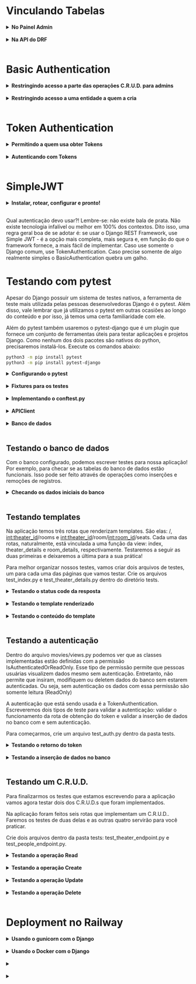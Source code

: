 # Vinculando Tabelas

<details>
<summary><strong> No Painel Admin </strong></summary>

 Não dá pra criar Marriage sem ter um Budget. No entanto, não podemos criar um Budget com antecedência e vinculá-lo ao Marriage ao criá-lo, porque o Budget também precisa obrigatoriamente de um Marriage! O painel de admin não sabe lidar com isso - e nossas requisições de API também não saberão. Vamos corrigir o problema? Altere o arquivo budget/admin.py:

```bash
# budget/admin.py

from django.contrib import admin
from .models import Vendor, Budget, Marriage


class BudgetInline(admin.StackedInline):
    model = Budget


class MarriageAdmin(admin.ModelAdmin):
    inlines = [BudgetInline]


admin.site.register(Vendor)
admin.site.register(Marriage, MarriageAdmin)
```

Colocar um modelo inline com o outro significa ser capaz de criar as duas entidades na mesma tela! Nesse caso, estamos configurando o painel de admin para que permita a criação de um Budget dentro da tela de criação de Marriage. Note que, para isso, definimos duas classes: uma herdou de admin.StackedInline e definiu um atributo model com o model a ficar inline e a outra definiu um atributo inlines, recebendo numa lista a classe anterior. Efetue as alterações e veja como tudo já funciona.

</details>
</br>

<details>
<summary><strong> Na API do DRF </strong></summary>

Você verá que estamos com o mesmo problema que vimos antes no painel de admin: até conseguimos, no corpo de uma mesma requisição, inserir dados de Marriage e Budget para criar ambos ao mesmo tempo, mas Budget insiste em dar erro se não receber o id de uma entidade de Marriage. O problema é que esse id, no momento em que fazemos a requisição, não existe, pois estamos criando as duas entidades ao mesmo tempo. Mas o serializer de Budget é categórico: sem id o modelo disparará um erro.

O que fazer?

## Configurando serializers para criar entidades com relação 1:1

Lembre-se de como o Django REST Framework funciona. O model é a nossa interface com o banco de dados, respeitando todas as suas restrições de integridade. Os viewsets, que faremos adiante, são os locais por onde as requisições vem para nossa API. Os serializers são os locais que recebem os dados, os entregam corretamente para os models e, em caso de problema, retornam erros bem formatados, tudo feito pra gente por traz dos panos.

Vendor e Budget tem os serializers que esperamos - uma contato simples e direto com o nosso modelo, sem maiores alterações, para criarmos entidades corretamente. Marriage, por outro lado, precisa ser capaz de receber uma requisição que cria duas entidades ao mesmo tempo. O problema de simplesmente fazer um serializer simples para Marriage - unindo-o com o serializer que já temos para Budget, é que os dois não conseguem funcionar ao mesmo tempo. O serializer de Budget vai disparar um erro sem um Marriage já criado para vincular à sua entidade - e sem um Budget criado, o serializer de Marriage também dispara um erro.

Não podemos simplesmente remover de BudgetSerializer a obrigação pela presença do campo marriage - caso contrário requisições de API diretamente aos endpoints de Budget dispararão erros de integridade do banco, pois precisam do id para serem criadas. A solução é criar um segundo serializer para vincular a Marriage - um sem essa restrição. Nós não iremos conectar esse serializer a nenhum Viewset, então o mundo exterior não conseguirá criar entidades inadequadas. Esse serializer será exclusivo para o vínculo com Marriage. Daí, dentro de Marriage, iremos garantir que o Budget criado junto com ele é criado corretamente. Veja como abaixo:

```bash
# budget/serializers.py


from rest_framework import serializers
from .models import Vendor, Marriage, Budget


class VendorSerializer(serializers.HyperlinkedModelSerializer):
    class Meta:
        model = Vendor
        fields = ["id", "name", "price"]


class BudgetSerializer(serializers.ModelSerializer):
    class Meta:
        model = Budget
        fields = ["id", "vendors", "marriage"]


class NestedBudgetSerializer(serializers.ModelSerializer):
    class Meta:
        model = Budget
        fields = ["id", "vendors"]


class MarriageSerializer(serializers.ModelSerializer):
    budget = NestedBudgetSerializer()

    class Meta:
        model = Marriage
        fields = ["id", "codename", "date", "budget"]

    def create(self, validated_data):
        budget_data = validated_data.pop('budget')
        budget_data['marriage'] = Marriage.objects.create(**validated_data)
        BudgetSerializer().create(validated_data=budget_data)
        return budget_data['marriage']
```

Nós sobrescrevemos a função de create do serializer por uma lógica nossa - nós removemos dos dados validados os dados relacionados a Budget, e usamos os dados restantes para criar uma entidade Marriage no banco e atribuir a instância que tal criação retorna ao atributo marriage de budget_data. Em seguida, chamamos diretamente o serializer original de Budget para que crie nossa entidade já vinculada com o Marriage que criamos na linha acima. Por fim, retornamos o Marriage criado, fechando o comportamento esperado pela função create do serializer.

Ter o NestedBudgetSerializer vinculado ao MarriageSerializer lá em cima é importante - caso contrário o MarriageSerializer dispara o erro pela falta do id em Budget antes mesmo de chamar a função create que fizemos, que remedia o problema.

Rode esse código! Entenda como ele funciona, simule os erros. Se acessar as URLs pelo browser e/ou pelo Thunder Client agora poderá validar que já funcionam! Crie algumas entidades pelo painel de admin, pelas rotas, e veja tudo funcionando! Com o processo básico revisado e concluído pro nosso MVP, bora criar nossas autenticações?
</details>
</br>

# Basic Authentication

<details>
<summary><strong> Restringindo acesso a parte das operações C.R.U.D. para admins </strong></summary>

Com a nossa aplicação feita, vamos acrescentar nossa autenticação! Temos duas demandas aqui:

Permitir que só pessoas administradoras possam alterar os dados de fornecedores
Permitir que cada casamento esteja vinculado a uma pessoa usuária - e que cada uma só veja o próprio casamento
Vamos estudar os prós e contras de fazer a autenticação de várias formas ao longo do dia de hoje, mas vamos começar com a mais simples: a BasicAuthentication. Antes de mais nada, garanta que a sua dependência do Django REST Framework esteja na versão 3.12 ou superior. Para checar a versão da sua dependência, execute no ambiente virtual o seguinte comando:

```bash
pip show djangorestframework
```

Se for preciso, atualize a dependência:

```bash
 pip install djangorestframework --upgrade
```

O próximo passo é ir no arquivo marryme/settings.py e acrescentar a seguinte configuração:

```bash
# marryme/settings.py

# ...

REST_FRAMEWORK = {
    'DEFAULT_AUTHENTICATION_CLASSES': [
        'rest_framework.authentication.BasicAuthentication',
    ],
    'DEFAULT_PERMISSION_CLASSES': [
        'rest_framework.permissions.IsAuthenticated',
    ],
}

# ...
```

Essa configuração define quais serão, respectivamente, a autenticação e permissão padrão usada pela aplicação. Feito isso, nossa API está fechada e todas as rotas exigem autenticação básica! Vamos testar?

Com o servidor funcionando, faça uma requisição GET para 127.0.0.1:8000/vendors, observe o resultado. Tente também acessar 127.0.0.1:8000/vendors pelo navegador e veja o que aparece.

 janela que surge para se autenticar pelo navegador aparece devido à configuração de autenticação básica que fizemos no settings.py. Caso queira usar um template do DRF para fazer a autenticação, ou até mesmo deixar fazer com que o botão de login apareça na API navegável, você pode fazer essa configuração sugerida na documentação oficial.

Ao passar as credenciais corretas de qualquer pessoa usuária do Django, você conseguirá ter acesso aos dados, seja pelo navegador ou pelo Thunder Client.

Para acrescentar a lógica para somente uma parte administradora lidar com os dados de Fornecedores, primeiro, vamos aos serializers. Não remova os serializers que já existem, só acrescente esse:

```bash
# budget/serializers.py

# ...

class AdminVendorSerializer(serializers.ModelSerializer):
    class Meta:
        model = Vendor
        fields = '__all__'

    def create(self, validated_data):
        request = self.context.get('request')
        if request and request.user.is_superuser:
            return super().create(validated_data)
        raise serializers.ValidationError("Você não tem permissão para criar fornecedores.")

# ...
```

Neste novo Serializer, estamos substituindo o método create padrão que o Django REST Framework nos fornece para verificar se a parte usuária que está fazendo a requisição é administradora (is_superuser). Se sim, o fornecedor será criado normalmente; caso contrário, uma exceção ValidationError será lançada. Note que a lógica de ter um user vinculado a uma requisição, e um que possui esse atributo is_superuser, é uma lógica que nos é fornecida pelo framework. Por hora, ela basta.

A seguir, vamos alterar o Viewset de fornecedores:

```bash
# budget/views.py


from rest_framework import viewsets
from .models import Vendor, Marriage, Budget
from .serializers import (VendorSerializer,
                          MarriageSerializer,
                          BudgetSerializer,
                          AdminVendorSerializer)


class VendorViewSet(viewsets.ModelViewSet):
    queryset = Vendor.objects.all()
    serializer_class = AdminVendorSerializer

    def get_serializer_class(self):
        if self.action in ("create", "destroy", "update"):
            return AdminVendorSerializer
        return VendorSerializer

# ...
```

qui estamos usando o novo Serializer AdminVendorSerializer apenas para as ações de criação, atualização e remoção de Vendors. Para a ação de leitura, continuamos usando o Serializer padrão VendorSerializer. Note que aqui, também, substituímos a implementação de um método padrão por uma nossa - é o polimorfismo em ação!

Seu servidor já deve estar funcionando com autenticação. Vamos testar? Vá ao Thunder Client testar uma das requisições restritas.

Veja como, por padrão, as requisições já não são acessíveis por qualquer pessoa. Agora acrescente as credenciais do superuser que você criou na aba Auth, opção Basic e veja a diferença!

A maior parte dessa lógica de permissões é a mesma independente ao tipo de autenticação que usamos - mas a inserção das credenciais direto na requisição é uma característica da BasicAuthentication! Você entenderá melhor o que é o que quando implementarmos as outras modalidades de autenticação!
</details>
</br>

<details>
<summary><strong> Restringindo acesso a uma entidade a quem a cria </strong></summary>


Agora, o próximo passo: somente a pessoa que cria um casamento e orçamento poder acessá-lo! Fora, naturalmente admins terem acesso a tudo.

Para implementar a lógica onde um pessoa cadastrada só pode acessar os Casamentos e Orçamentos que ela criou, você pode utilizar um mecanismo de autorização personalizado no Django REST Framework. Vamos criar uma novo permission class que verificará as permissões para acessar esses objetos. Além disso, configuraremos o Viewset de Marriage para que apenas quem for admin tenha acesso a todos os registros. Vamos fazer isso passo a passo.

Primeiro, a tal permission class. Crie um novo arquivo chamado permissions.py dentro do diretório budget e adicione o seguinte conteúdo:

```bash
# budget/permissions.py

from rest_framework.permissions import BasePermission


class IsOwnerOrAdmin(BasePermission):
    def has_object_permission(self, request, view, obj):
        # Permite acesso a admin sempre
        if request.user.is_superuser:
            return True
        # Permite acesso se o objeto pertence a quem faz a requisição
        return obj.user == request.user
```

Neste IsOwnerOrAdmin, definimos uma classe de permissão personalizada. Se quem usa tiver permissões de administrador (is_superuser), sempre se terá acesso. Caso contrário, o acesso será apenas aos objetos que pertencem à própria pessoa, verificando se o objeto (Marriage ou Budget) tem um atributo user que corresponde ao usuário autenticado.

Precisamos, então, adicionar um campo de relação com o usuário nos modelos Marriage e Budget. Para isso, atualize o arquivo budget/models.py:

```bash
# budget/models.py


from django.db import models
+ from django.contrib.auth.models import User


class Vendor(models.Model):
    # ...

class Marriage(models.Model):
+   user = models.ForeignKey(User, on_delete=models.CASCADE)
    codename = models.CharField(max_length=50)
    date = models.DateField()

    # ...

class Budget(models.Model):
+   user = models.ForeignKey(User, on_delete=models.CASCADE)
    vendors = models.ManyToManyField(Vendor, related_name='budgets')
    marriage = models.OneToOneField(Marriage, on_delete=models.CASCADE, related_name='budget')

    # ...
```

Com isso, associamos os modelos Marriage e Budget a um usuário (User) através de um relacionamento 1:N. Se você for no painel de administração do Django irá perceber que, por padrão, ele já cria a entidade User para você - então usá-la aqui não dará problema, basta importarmos-na.

A seguir, vamos atualizar os Serializers para incluir o campo user e configurar os Viewsets para usar as permissões personalizadas.

```bash
# budget/serializers.py

# ...

class BudgetSerializer(serializers.ModelSerializer):
+    user = serializers.PrimaryKeyRelatedField(
+           read_only=True, default=serializers.CurrentUserDefault()
+           )

    class Meta:
        model = Budget
-       fields = ["id", "vendors", "marriage"]
+       fields = ["id", "vendors", "marriage", "user"]


class NestedBudgetSerializer(serializers.ModelSerializer):
+    user = serializers.PrimaryKeyRelatedField(
+           read_only=True, default=serializers.CurrentUserDefault()
+           )

    class Meta:
        model = Budget
-       fields = ["id", "vendors"]
+       fields = ["id", "vendors", "user"]


class MarriageSerializer(serializers.ModelSerializer):
    budget = NestedBudgetSerializer()
+   user = serializers.PrimaryKeyRelatedField(
+          read_only=True, default=serializers.CurrentUserDefault()
+          )

    class Meta:
        model = Marriage
-       fields = ["id", "codename", "date", "budget"]
+       fields = ["id", "codename", "date", "budget", "user"]

-   def create(self, validated_data):
-       budget_data = validated_data.pop('budget')
-       budget_data['marriage'] = Marriage.objects.create(**validated_data)
-       BudgetSerializer().create(validated_data=budget_data)
-       return budget_data['marriage']


+   # Sem a inteligência do serializer precisamos unir os dados todos 'na mão'
+   def create(self, validated_data):
+       # Recupera o user que fez a requisição
+       current_user = self.context['request'].user
+
+       '''
+       Recupera os dados de budget da requisição, acrescenta a eles
+       e aos dados de Marriage os dados do usuário
+       '''
+       budget_data = validated_data.pop('budget')
+       budget_data['user'] = current_user
+       validated_data['user'] = current_user
+
+       # Cria marriage, cria budget e retorna Marriage, como a função pede
+       budget_data['marriage'] = Marriage.objects.create(**validated_data)
+       BudgetSerializer().create(validated_data=budget_data)
+       return budget_data['marriage']
```

Tenha especial atenção com a função create que fizemos “na mão” para o MarriageSerializer. Os demais serializers conseguem, com os acréscimos que fizemos, capturar user da requisição e associá-lo à entidade sendo criada. Como em Marriage fizemos a criação na mão, precisamos também manualmente recuperar os dados de usuário e acrescentá-los aos dados usados para criar as entidades.

```bash
# budget/views.py



from rest_framework import viewsets
from .models import Vendor, Marriage, Budget
+ from rest_framework.authentication import BasicAuthentication
from .serializers import (AdminVendorSerializer,
                          VendorSerializer,
                          MarriageSerializer,
                          BudgetSerializer)
+ from .permissions import IsOwnerOrAdmin


class VendorViewSet(viewsets.ModelViewSet):
    queryset = Vendor.objects.all()
    serializer_class = AdminVendorSerializer
+   authentication_classes = [BasicAuthentication]

    def get_serializer_class(self):
        if self.action in ("create", "destroy", "update"):
            return AdminVendorSerializer
        return VendorSerializer



class MarriageViewSet(viewsets.ModelViewSet):
    queryset = Marriage.objects.all()
    serializer_class = MarriageSerializer
+   authentication_classes = [BasicAuthentication]
+   permission_classes = [IsOwnerOrAdmin]
+
+
+   def get_queryset(self):
+       """
+       Quem for admin vê todos os casamentos.
+       Caso contrário, a pessoa só vê os próprios casamentos.
+       """
+       if self.request.user.is_superuser:
+           return Marriage.objects.all()
+       else:
+           return Marriage.objects.filter(user=self.request.user)


class BudgetViewSet(viewsets.ModelViewSet):
    queryset = Budget.objects.all()
    serializer_class = BudgetSerializer
+   authentication_classes = [BasicAuthentication]
+   permission_classes = [IsOwnerOrAdmin]
+
+
+   def get_queryset(self):
+       if self.request.user.is_superuser:
+           return Budget.objects.all()
+       else:
+           return Budget.objects.filter(user=self.request.user)
```

Perceba que adicionamos as variáveis authentication_classes e permission_classes no código acima. Essas variáveis definem a autenticação e permissão necessárias para utilização das views em questão. Essa é uma alternativa da configuração padrão usando no settings.py para, por exemplo, definir diferentes tipos de permissão e autenticação em sua aplicação.

Agora, quando um usuário autenticado criar um Marriage ou Budget, a API definirá automaticamente o campo user como seus dados. Além disso, quando qualquer requisição tentar acessar um Marriage ou Budget, a API verificará se ela tem as credenciais da parte proprietária da entidade ou se é admin para permitir ou negar o acesso. Além disso, sobrescrevemos ali a função get_queryset do MarriageViewset. Essa função é responsável por buscar todas as entidades do modelo quando se recebe uma requisição GET /marriages. Aqui, falamos que quem for admin vê todos os eventos - quem não for só vê os dos quais é dono ou dona.

Para efetivar essas mudanças, nós acrescentamos user, um campo obrigatório, às tabelas Marriage e Budget. Normalmente, para fazer uma migração para aplicá-los ao banco, precisaríamos permitir que esse campo tenha valor nulo ou atribuir um user default a todas as entidades já existentes no banco. Para não ter esse trabalho, aproveitando que ainda estamos desenvolvendo, vamos aprender a resetar o banco de dados da aplicação. Rode os seguintes comandos, alterando-os para colocar os nomes das suas aplicações e o ID do seu container:

```bash
docker ps # Para descobrir o ID do seu container com o banco de dados
docker stop <ID do seu container do banco> # Parar o container
docker remove <ID do seu container do banco> # Deletar o container
docker build -t seu-projeto-db .
docker run -d -p 3306:3306 --name=seu-projeto-mysql-container -e MYSQL_ROOT_PASSWORD=password -e MYSQL_DATABASE=seu-projeto_database marryme-db # Recriar o container
python3 manage.py migrate seu-app zero # Desfazer todas as migrations do app budget
rm seu-app/migrations/000* # Deletar a migration
python3 manage.py makemigrations # Recriar as migrations - agora com o campo user
python3 manage.py migrate # Efetuar as migrações para criar o banco
python3 manage.py createsuperuser # Recrie seu superuser
```

De olho na dica 👀: tome nota dessa sequência de comandos. Resetar o banco pode te ajudar muito durante o desenvolvimento de uma aplicação num processo seletivo.

Agora abra o painel de admin e confira que tudo está no lugar.

Vamos testar? Primeiramente, vá até o dashboard de admin e crie alguns User. Agora crie alguns vendors. Em seguida, através do Thunder Client, faça um POST /marriages/ com os metadados do modelo - e criando, ao mesmo tempo, o respectivo orçamento:

```bash
{
    "codename": "Casamento do Século",
    "date": "2023-12-31",
    "budget": {
        "vendors": [3, 4]
    }
}
```

Na aba Auth, da requisição, coloque as credenciais de algum User. Sua resposta será:

```bash
{
  "id": 3,
  "codename": "Casamento do Século",
  "date": "2023-12-31",
  "budget": {
    "id": 1,
    "vendors": [
      3,
      4
    ],
    "user": 2
  },
  "user": 2
}
```

Agora, quando esse usuário tentar acessar o casamento criado o resultado será a informação do casamento:

```bash
{
    "id": 1,
    "user": 1,
    "codename": "Meu Casamento",
    "date": "2023-12-31"
}
```

Se o usuário tentar acessar o casamento de outro usuário o resultado será um erro de permissão:

```bash
{
    "detail": "You do not have permission to perform this action."
}
```

Por outro lado, o admin terá acesso a todos os casamentos e orçamentos. Com estes passos, você adicionou a lógica de autenticação onde um usuário só pode acessar os Marriages e Budgets que ele criou, e o admin tem acesso a tudo. Outros usuários não-autenticados ou sem permissões de administração receberão mensagens de erro.
</details>
</br>

# Token Authentication

<details>
<summary><strong> Permitindo a quem usa obter Tokens </strong></summary>

A autenticação básica é excelente por ser bem simples de implementar - você coloca as credenciais no cabeçalho da requisição e pronto! Além disso, ela carrega a vantagem de não exigir nenhum armazenamento ou gerenciamento de dados por parte do servidor - ele só precisa saber autenticar uma pessoa de acordo com suas credenciais. Mas há desvantagens também: as credenciais são enviadas no cabeçalho de toda requisição - uma interceptação de dados pode comprometê-las.

A autenticação por token requer um pouco mais de gerenciamento por parte do servidor - o gerenciamento das tokens - mas é mais segura - as credenciais só são enviadas para se obter uma token, e esta pode ser revogada com facilidade. 

### Segurança

#### Autenticação por Token
Oferece melhor segurança, pois os tokens podem ter prazos curtos e ser revogados facilmente. Os tokens também podem ser emitidos com permissões específicas.

#### Autenticação Básica
Menos seguro, pois as credenciais (nome de usuário/senha) são enviadas com cada requisição e podem ser interceptadas. As credenciais também são armazenadas no servidor, representando um risco potencial caso o servidor seja comprometido.

### Ausência de Estado

#### Autenticação por Token
Stateless, não requer armazenamento de sessão no servidor, o que reduz a carga no servidor.

#### Autenticação Básica
Stateless, não requer armazenamento de sessão no servidor, o que reduz a carga no servidor.

### Complexidade de Implementação

#### Autenticação por Token
Mais complexo de implementar em comparação com a Autenticação Básica, pois requer a geração e manipulação de tokens no lado do servidor, além de lidar com a expiração e revogação de tokens.

#### Autenticação Básica
Mais fácil de implementar, pois envolve apenas a verificação das credenciais em cada requisição. Nenhuma geração ou manipulação de token é necessária.

No Django REST Framework, fazer autenticação por Token é ainda melhor pois dá quase a mesma quantidade de trabalho que fazer autenticação básica. Vamos ver como isso funciona? Primeiro, você precisará acrescentar um app novo à suas configurações e alterar a configuração padrão de autenticação:

```bash
# marryme/settings.py

# ...

INSTALLED_APPS = [
    'django.contrib.admin',
    'django.contrib.auth',
    'django.contrib.contenttypes',
    'django.contrib.sessions',
    'django.contrib.messages',
    'django.contrib.staticfiles',
    'budget',
    'rest_framework',
+   'rest_framework.authtoken',
]

REST_FRAMEWORK = {
    'DEFAULT_AUTHENTICATION_CLASSES': [
-       'rest_framework.authentication.BasicAuthentication',
+       'rest_framework.authentication.TokenAuthentication',
    ],
    'DEFAULT_PERMISSION_CLASSES': [
        'rest_framework.permissions.IsAuthenticated',
    ],
}
# ...
```

Agora, vamos primeiro criar uma rota para que uma pessoa possa enviar, via requisição, suas credenciais para obter uma token:

```bash
# marryme/urls.py


from django.contrib import admin
from django.urls import path, include
+ from rest_framework.authtoken.views import obtain_auth_token

urlpatterns = [
    path('admin/', admin.site.urls),
+    path('login/', obtain_auth_token, name='login'),
    path('', include('budget.urls')),
]
```

E pronto! O Django REST Framework nos dá toda essa lógica já pronta. Para testar, rode as migrations para termos a lógica de tokens no banco e faça uma requisição à sua nova rota:

```bash
// POST /login/

{
  "username": "AlgumUser",
  "password":  "SenhaDesteUser"
}
```

Você obterá sua token.

</details>
</br>

<details>
<summary><strong> Autenticando com Tokens </strong></summary>

Para permitir que as Tokens sejam usadas como autenticação, vá em suas views e faça a alteração abaixo:

```bash
# budget/views.py


from rest_framework import viewsets
from .models import Vendor, Marriage, Budget
- from rest_framework.authentication import BasicAuthentication
+ from rest_framework.authentication import TokenAuthentication
from .serializers import (AdminVendorSerializer,
                          VendorSerializer,
                          MarriageSerializer,
                          BudgetSerializer)
from .permissions import IsOwnerOrAdmin


class VendorViewSet(viewsets.ModelViewSet):
    queryset = Vendor.objects.all()
    serializer_class = AdminVendorSerializer
-   authentication_classes = [BasicAuthentication]
+   authentication_classes = [TokenAuthentication]

    def get_serializer_class(self):
        if self.action in ("create", "destroy", "update"):
            return AdminVendorSerializer
        return VendorSerializer


class MarriageViewSet(viewsets.ModelViewSet):
    queryset = Marriage.objects.all()
    serializer_class = MarriageSerializer
-   authentication_classes = [BasicAuthentication]
+   authentication_classes = [TokenAuthentication]
    permission_classes = [IsOwnerOrAdmin]

def get_queryset(self):
    if self.request.user.is_superuser:
        return Marriage.objects.all()
    else:
        return Marriage.objects.filter(user=self.request.user)


class BudgetViewSet(viewsets.ModelViewSet):
    queryset = Budget.objects.all()
    serializer_class = BudgetSerializer
-   authentication_classes = [BasicAuthentication]
+   authentication_classes = [TokenAuthentication]
    permission_classes = [IsOwnerOrAdmin]

def get_queryset(self):
    if self.request.user.is_superuser:
        return Budget.objects.all()
    else:
        return Budget.objects.filter(user=self.request.user)
```

E é isso, sim, só isso, que muda! Substituímos a classe de autenticação de BasicAuthentication para TokenAuthentication.

Agora faça uma requisição para obter o casamento de uma pessoa usuária sem autenticar e veja que você não tem acesso aos dados. Agora acrescente ao cabeçalho da requisição a chave Authorization com o valor Token SuaTokenAqui, e veja como funciona! Experimente alterar entre tokens de diferentes users e veja como cada pessoa só acessa o próprio dado!
</details>
</br>

# SimpleJWT

<details>
<summary><strong> Instalar, rotear, configurar e pronto! </strong></summary>

Todas as técnicas que foram ensinadas até agora podem ser usadas no Django, contudo, você precisará implementar toda a lógica dessas autenticações por sua conta. As autenticações BasicAuthentication e TokenAuthentication que usamos são implementadas no Django REST Framework. A Simple JWT não: ela vem de um plugin do Django REST Framework. Entretanto, ela é poderosa e implementável em pouquíssimos passos.

### Segurança

#### Autenticação por Token
Oferece melhor segurança, pois os tokens podem ter prazos curtos e ser revogados facilmente. Os tokens também podem ser emitidos com permissões específicas.

#### Autenticação Básica
Menos seguro, pois as credenciais (nome de usuário/senha) são enviadas com cada requisição e podem ser interceptadas. As credenciais também são armazenadas no servidor, representando um risco potencial caso o servidor seja comprometido.

#### Simple JWT
Oferece segurança avançada, geração automática de tokens JWT e suporte a tokens de atualização. Os tokens podem ter tempo de vida configurável e podem ser revogados. Possui integração simples com o Django REST Framework.

### Ausência de Estado

#### Autenticação por Token
Stateless, não requer armazenamento de sessão no servidor, o que reduz a carga no servidor.

#### Autenticação Básica
Stateless, não requer armazenamento de sessão no servidor, o que reduz a carga no servidor.

#### Simple JWT
Stateless, não requer armazenamento de sessão no servidor, o que reduz a carga no servidor.

### Complexidade de Implementação

#### Autenticação por Token
Mais complexo de implementar em comparação com a Autenticação Básica, pois requer a geração e manipulação de tokens no lado do servidor, além de lidar com a expiração e revogação de tokens.

#### Autenticação Básica
Mais fácil de implementar, pois envolve apenas a verificação das credenciais em cada requisição. Nenhuma geração ou manipulação de token é necessária.

#### Simple JWT
Mais complexo que a Autenticação Básica, mas oferece biblioteca completa para lidar com a geração, manipulação e renovação de tokens JWT. Requer configurações adicionais, mas proporciona mais recursos e flexibilidade.

Para trocar nossa TokenAuthentication por SimpleJWT, siga os passos adiante. Primeiro, instale o módulo abaixo:

```bash
pip install djangorestframework-simplejwt
```
A seguir, ajuste as configurações, substituindo a autenticação padrão de TokenAuthentication por JWTAuthentication

```bash
# marryme/settings.py

INSTALLED_APPS = [
    # ...
    'rest_framework',
-   'rest_framework.authtoken',
+   'rest_framework_simplejwt',
    # ...
]

REST_FRAMEWORK = {
    'DEFAULT_AUTHENTICATION_CLASSES': [
-       'rest_framework.authentication.TokenAuthentication',
+       'rest_framework_simplejwt.authentication.JWTAuthentication',
    ],
    # Outras configurações do DRF ...
}
```

A seguir, ajuste as suas rotas:

```bash
# marryme/urls.py


from django.urls import path, include
- from rest_framework.authtoken.views import obtain_auth_token
+ from rest_framework_simplejwt.views import (TokenObtainPairView,
+                                             TokenRefreshView,
+                                             TokenVerifyView)

urlpatterns = [
    path('admin/', admin.site.urls),
-   path('login/', obtain_auth_token, name='login'),
+   path('token/', TokenObtainPairView.as_view(), name='token_obtain_pair'),
+   path('token/refresh/', TokenRefreshView.as_view(), name='token_refresh'),
+   path('token/verify/', TokenVerifyView.as_view(), name='token_verify'),
    path('', include('budget.urls')),
]
```

Como definimos a autenticação JWT como padrão no arquivo settings.py podemos remover a variável authentication_classes nas views. Isso fará com que o simple JWT seja o padrão para toda aplicação. Caso você não defina uma configuração padrão de autenticação e permissão, você precisará indicar com authentication_classes e permission_classes quais serão essas configurações, caso contrário, não haverá autenticação e todas as pessoas terão as permissões.

```bash
from rest_framework import viewsets
from .models import Vendor, Marriage, Budget
- from rest_framework.authentication import TokenAuthentication
from .serializers import (AdminVendorSerializer,
                          VendorSerializer,
                          MarriageSerializer,
                          BudgetSerializer)
from .permissions import IsOwnerOrAdmin


class VendorViewSet(viewsets.ModelViewSet):
    queryset = Vendor.objects.all()
    serializer_class = AdminVendorSerializer
-   authentication_classes = [TokenAuthentication]

    def get_serializer_class(self):
        if self.action in ("create", "destroy", "update"):
            return AdminVendorSerializer
        return VendorSerializer




class MarriageViewSet(viewsets.ModelViewSet):
    queryset = Marriage.objects.all()
    serializer_class = MarriageSerializer
-   authentication_classes = [TokenAuthentication]
    permission_classes = [IsOwnerOrAdmin]

def get_queryset(self):
    if self.request.user.is_superuser:
        return Marriage.objects.all()
    else:
        return Marriage.objects.filter(user=self.request.user)


class BudgetViewSet(viewsets.ModelViewSet):
    queryset = Budget.objects.all()
    serializer_class = BudgetSerializer
-   authentication_classes = [TokenAuthentication]
    permission_classes = [IsOwnerOrAdmin]

def get_queryset(self):
    if self.request.user.is_superuser:
        return Budget.objects.all()
    else:
        return Budget.objects.filter(user=self.request.user)
```

E tudo já deve funcionar! Faça, primeiro, uma requisição com as credenciais para /token/:

```bash
// POST /token/

{
  "username": "SeuUser",
  "password": "SuaSenha"
}

```

Você receberá duas tokens: uma na chave access e outra na chave refresh. Para testar, copie a da chave access para o cabeçalho da requisição com a chave Authorization e o valor Bearer SeuToken. Faça os testes de acesso a rotas protegidas para ver que tudo continua funcionando! Para além disso, o endpoint token/verify/ que criamos recebe no corpo da requisição a chave token com uma de suas tokens e retorna 200 OK se elas forem válidas, e 401 UNAUTHORIZED caso contrário. No endpoint /token/refresh/, você envia sua token da chave refresh e recebe uma nova token access, podendo gerar novas tokens sem precisar usar suas credenciais mais do que uma vez!

</details>
</br>

Qual autenticação devo usar?!
Lembre-se: não existe bala de prata. Não existe tecnologia infalível ou melhor em 100% dos contextos. Dito isso, uma regra geral boa de se adotar é: se usar o Django REST Framework, use Simple JWT - é a opção mais completa, mais segura e, em função do que o framework fornece, a mais fácil de implementar. Caso use somente o Django comum, use TokenAuthentication. Caso precise somente de algo realmente simples o BasicAuthentication quebra um galho.

# Testando com pytest

Apesar do Django possuir um sistema de testes nativos, a ferramenta de teste mais utilizada pelas pessoas desenvolvedoras Django é o pytest. Além disso, vale lembrar que já utilizamos o pytest em outras ocasiões ao longo do conteúdo e por isso, já temos uma certa familiaridade com ele.

Além do pytest também usaremos o pytest-django que é um plugin que fornece um conjunto de ferramentas úteis para testar aplicações e projetos Django. Como nenhum dos dois pacotes são nativos do python, precisaremos instalá-los. Execute os comandos abaixo:

```bash
python3 -m pip install pytest
python3 -m pip install pytest-django
```

<details>
<summary><strong> Configurando o pytest </strong></summary>

Como a ferramenta de testes escolhida não é a nativa do Django, será necessário fazer uma breve configuração para seu uso.

Crie na raiz do projeto um arquivo com nome pyproject.toml. Esse arquivo é usado para configurar ferramentas que serão utilizadas em seu projeto, pytest, black, flake8, etc.

```bash
# -- pyproject.toml --

[tool.pytest.ini_options]
DJANGO_SETTINGS_MODULE = "cinetrybe.settings"
python_files = ["tests/test_*.py", "tests/*_test.py"]
```

O arquivo acima define o módulo onde se encontram as configurações do projeto, ou seja, cinetrybe.settings indica que o arquivo settings.py se encontra dentro do projeto cinetrybe. Além disso, definimos que os arquivos a serem testados se encontrarão dentro do diretório tests e seus nomes deverão começar com test_ ou terminar com _test.py.

Feito isso, você já deve ser capaz de executar o comando para rodar os testes:

```bash
python3 -m pytest
```

</details>
</br>

<details>
<summary><strong> Fixtures para os testes </strong></summary>

Uma fixture é um conjunto predefinido de dados, configurações ou estados que são usados como base para realizar testes de software de forma consistente e controlada. Uma fixture garante que os testes sejam executados em condições conhecidas e reprodutíveis, permitindo que os resultados sejam avaliados de maneira confiável.

Agora que configuramos o pytest, chegou a hora de preparar as ferramentas auxiliares. Primeiramente, vamos criar o diretório tests na raiz do projeto.

De olho na dica 👀: toda vez que uma nova aplicação é iniciada - django-admin startapp <nome> - automaticamente é gerado um arquivo tests.py no diretório criado. Entretanto, se a quantidade de testes a criar não for pequena, a boa prática é dividi-los em mais arquivos.

Dentro da pasta tests, vamos criar um arquivo chamado conftest.py. Esse arquivo é responsável por conter fixtures que serão utilizados nos testes.

</details>
</br>

<details>
<summary><strong> Implementando o conftest.py </strong></summary>

O Django possui uma classe chamada Client que pode ser usada para testes. Essa classe age como um navegador fictício permitindo que você teste suas views e interaja com a aplicação que você desenvolveu. Ao usar essa classe é simulado um ambiente de teste, com um banco de dados para ele que você pode preencher à vontade, sem atrapalhar o banco de dados real da aplicação.

Já o DRF implementa uma classe chamada APIClient que herda da classe Client do Django. Como na aplicação usamos o DRF, seguiremos usando a classe APIClient dado que ela apenas estende o comportamento da classe Client.
</details>
</br>

<details>
<summary><strong> APIClient </strong></summary>

No arquivo conftest.py, vamos importar a classe APIClient do módulo restframework.test para escrever as fixtures:

```bash
# tests/conftest.py
import pytest
from rest_framework.test import APIClient


@pytest.fixture
def client():
    return APIClient()
```

Essa fixture já poderá ser usada nos testes para simular as requisições HTTP (GET, POST, PUT, DELETE). O próximo passo agora é configurar o banco de dados de teste para que possa ser usado durante os testes e também para já ter alguns dados para testar.

</details>
</br>

<details>
<summary><strong> Banco de dados </strong></summary>

A configuração padrão do banco de dados de teste não permite que ele seja acessado. Sendo assim, precisaremos escrever uma fixture para permitir seu uso. Como todas as views da aplicação usam o banco de dados, aplicaremos essa fixture automaticamente na execução dos testes através do parâmetro autouse.

A liberação do acesso de uma função de teste ao banco de dados é feita através da fixture db, implementada pelo plugin pytest-django. Entretanto, implementaremos uma nova fixture que acessará a fixture db e será aplicada a todos os testes.

A implementação dessa fixture fica assim:

```bash
# tests/conftest.py

# ...


+ @pytest.fixture(autouse=True)
+ def enable_db_access_for_all_tests(db):
+     pass

```

No código acima, a fixture enable_db_access_for_all_tests acessa a fixture db e é aplicada automaticamente aos testes graças ao parâmetro autouse. Note que não foi necessário implementar nada dentro da função, porque desejávamos apenas aplicar a fixture db aos testes.

O próximo passo é popular o banco com alguns dados para que possamos usá-los nos testes. Criaremos então uma terceira fixture terá a responsabilidade de preparar os dados do banco para os testes. Observe a implementação:

```bash
# tests/conftest.py
# ...
+ from django.contrib.auth.models import User
+ from movies.models import (MovieTheater,
+                           MovieRoom,
+                           Genre,
+                           Movie,
+                           Person,
+                           MovieSeat)


# ...


+ @pytest.fixture(scope="session", autouse=True)
+ def django_db_setup(django_db_setup, django_db_blocker):
+     with django_db_blocker.unblock():
+         User.objects.create_user(username="testuser", password="12345")
+ 
+         movie_theater = MovieTheater.objects.create(name="Cine 1")
+         genre = Genre.objects.create(name="Suspense")
+         direction = Person.objects.create(name="Antoine Fuqua")
+         actor = Person.objects.create(name="Denzel Washington")
+         actress = Person.objects.create(name="Chloë Grace Moretz")
+         movie = Movie.objects.create(
+             title="O Protetor",
+             direction=direction,
+         )
+         movie.genre.add(genre)
+         movie.actors.add(actor)
+         movie.actors.add(actress)
+ 
+         room = MovieRoom.objects.create(
+             name="Sala 1", theater=movie_theater, movie=movie
+         )
+ 
+         MovieSeat.objects.create(name="A1", room=room)
+         MovieSeat.objects.create(name="A2", room=room)
+         MovieSeat.objects.create(name="A3", room=room)
+         MovieSeat.objects.create(name="A4", room=room, is_occupied=True)
+         MovieSeat.objects.create(name="A5", room=room, is_occupied=True)

```

No código acima definimos nossa fixture django_db_setup, que acessa a fixture django_db_setup implementada pelo pytest-django. A django-db-setup é responsável por criar o banco de dados de teste e django_db_blocker para controlar as permissões do banco. Observe que with django_db_blocker.unblock(): abre um contexto onde o banco está acessível, permitindo a inserção dos dados.

Perceba que novamente usamos o parâmetro autouse para aplicar automaticamente essa fixture e definimos o escopo como session para que os dados sejam inseridos apenas uma vez e não a cada teste.

Com as fixtures implementadas podemos iniciar a construção dos testes.
</details>
</br>

## Testando o banco de dados

Com o banco configurado, podemos escrever testes para nossa aplicação! Por exemplo, para checar se as tabelas do banco de dados estão funcionais. Isso pode ser feito através de operações como inserções e remoções de registros.

<details>
<summary><strong> Checando os dados iniciais do banco </strong></summary>

O objetivo da última fixture que criamos, é adicionar alguns dados no banco. Dito isso, podemos escrever testes para verificar que foram inseridos corretamente. Na fixture foram criados os seguintes objetos:

* User: <"testuser">
* Person: <"Antoine Fuqua">, <"Denzel Washington"> e <"Chloë Grace Moretz">
* Genre: <"Suspense">
* Movie: <"O Protetor">
* MovieTheater: <"Cine 1">
* MovieRoom: <"Sala 1">
* MovieSeat: <"A1">, <"A2">, <"A3">, <"A4"> e <"A5">

Para começar, crie o arquivo test_db.py dentro do diretório movies/tests e escreva os seguintes testes:

```bash
# tests/test_db.py
from django.contrib.auth.models import User
from movies.models import Person, Genre, Movie, MovieTheater


def test_user_table_is_healthy():
    number_of_users = len(User.objects.all())
    assert number_of_users == 1

    User.objects.create(username="felps", password="terceS")
    number_of_users = len(User.objects.all())
    assert number_of_users == 2

    user = User.objects.get(id=1)
    user.delete()
    number_of_users = len(User.objects.all())
    assert number_of_users == 1


def test_people_table_is_healthy():
    amount_of_people = len(Person.objects.all())
    assert amount_of_people == 3

    Person.objects.create(name="Kimberly Peirce")
    amount_of_people = len(Person.objects.all())
    assert amount_of_people == 4

    person = Person.objects.get(id=4)
    person.delete()
    amount_of_people = len(Person.objects.all())
    assert amount_of_people == 3


def test_genre_table_is_healthy():
    number_of_genres = len(Genre.objects.all())
    assert number_of_genres == 1

    Genre.objects.create(name="Ação")
    number_of_genres = len(Genre.objects.all())
    assert number_of_genres == 2

    genre = Genre.objects.get(id=1)
    genre.delete()
    number_of_genres = len(Genre.objects.all())
    assert number_of_genres == 1


def test_movies_table_is_healthy():
    number_of_movies = len(Movie.objects.all())
    assert number_of_movies == 1

    Movie.objects.create(
        title="Carrie", direction=Person.objects.create(name="Kimberly Peirce")
    )
    number_of_movies = len(Movie.objects.all())
    assert number_of_movies == 2

    movie = Movie.objects.get(id=1)
    movie.delete()
    number_of_movies = len(Movie.objects.all())
    assert number_of_movies == 1


def test_movie_theaters_table_is_healthy():
    number_of_movie_theaters = len(MovieTheater.objects.all())
    assert number_of_movie_theaters == 1

    MovieTheater.objects.create(name="Cine 2")
    number_of_movie_theaters = len(MovieTheater.objects.all())
    assert number_of_movie_theaters == 2

    movie_theater = MovieTheater.objects.get(id=1)
    movie_theater.delete()
    number_of_movie_theaters = len(MovieTheater.objects.all())
    assert number_of_movie_theaters == 1
```

Execute os testes que você implementou para vê-los em funcionamento.

```bash
python3 -m pytest
```

Nos testes acima escolhemos algumas das tabelas da aplicação e fazemos três verificações: se a quantidade inicial de registros é a esperada, se um novo registro foi inserido corretamente e se um registro foi removido corretamente.

Não se preocupe, os testes para as demais tabelas serão feitos por você nos exercícios! 🤓

Perceba que ainda não estamos testando o funcionamento da aplicação em si, esse será nosso próximo passo! 🚀

</details>
</br>

## Testando templates

Na aplicação temos três rotas que renderizam templates. São elas: /, <int:theater_id>/rooms e <int:theater_id>/room/<int:room_id>/seats. Cada uma das rotas, naturalmente, está vinculada a uma função da view: index, theater_details e room_details, respectivamente. Testaremos a seguir as duas primeiras e deixaremos a última para a sua prática!

Para melhor organizar nossos testes, vamos criar dois arquivos de testes, um para cada uma das páginas que vamos testar. Crie os arquivos test_index.py e test_theater_details.py dentro do diretório tests.

<details>
<summary><strong> Testando o status code da resposta </strong></summary>

Os primeiros testes que escreveremos para os templates serão para verificar o status code da resposta da requisição. Para as três rotas que testaremos, quando a requisição for bem sucedida, o status code da resposta será 200 OK. Além disso, para a página theater_details, quando um id inexistente é passado na rota, o status code da resposta será 404 NOT FOUND.

Usaremos a fixture client para simular o acesso às rotas, observe:

```bash
# tests/test_index.py
def test_if_response_is_200(client):
    response = client.get("/")
    assert response.status_code == 200
```

```bash
# tests/test_theater_details.py
def test_if_response_is_200(client):
    response = client.get("/1/rooms")
    assert response.status_code == 200


def test_if_response_is_404_when_movie_theater_does_not_exists(client):
    response = client.get("/2/rooms")
    assert response.status_code == 404
```

</details>
</br>

<details>
<summary><strong> Testando o template renderizado </strong></summary>

Para rotas que renderizam templates, podemos escrever um teste para validar a chamada do template correto. Felizmente, o plugin pytest-django possui um método que faz exatamente isso, assertTemplateUsed do módulo pytest_django.asserts.

Observe os novos testes abaixo:

```bash
# tests/test_index.py
+ from pytest_django.asserts import assertTemplateUsed

# ...

+ def test_correct_template_is_rendered(client):
+    response = client.get("/")
+    assertTemplateUsed(response, "index.html")
```

```bash
# tests/test_theater_details.py
+ from pytest_django.asserts import assertTemplateUsed


+ def test_if_correct_template_is_rendered(client):
+     response = client.get("/1/rooms")
+     assertTemplateUsed(response, "theater_details.html")
```

</details>
</br>

<details>
<summary><strong> Testando o conteúdo do template </strong></summary>

Podemos também escrever testes que checam o conteúdo do template renderizado.

Se você inspecionou a aplicação, a executou e também adicionou novos registros no banco, deve ter percebido que na página inicial, index.html, aparecem os dados dos cinemas cadastrados. De maneira similar, as páginas theater_details.html e room_details.html mostram respectivamente os dados das salas do cinema e dos assentos de uma sala de cinema.

Para escrever esses testes usaremos outro método do plugin pytest-django, o assertContains. Esse método checa se um elemento está contido na resposta da requisição. Veja como ficam os testes:

```bash
# tests/test_index.py
- from pytest_django.asserts import assertTemplateUsed
+ from pytest_django.asserts import assertTemplateUsed, assertContains
+ from movies.models import MovieTheater


# ...


+ def test_if_template_contains_created_theater(client):
+     cine_1 = MovieTheater.objects.get(id=1)
+     response = client.get("/")
+     assertContains(response, cine_1)
```

```bash
# tests/test_theater_details.py
- from pytest_django.asserts import assertTemplateUsed
+ from pytest_django.asserts import assertTemplateUsed, assertContains
+ from movies.models import MovieRoom


# ...


+ def test_if_template_contains_created_room(client):
+     room_1 = MovieRoom.objects.get(id=1)
+     response = client.get("/1/rooms")
+     assertContains(response, room_1)
```

Execute o comando para rodar os testes para ver seus testes em ação. 😎

```bash
python3 -m pytest
```

</details>
</br>

## Testando a autenticação

Dentro do arquivo movies/views.py podemos ver que as classes implementadas estão definidas com a permissão IsAuthenticatedOrReadOnly. Esse tipo de permissão permite que pessoas usuárias visualizem dados mesmo sem autenticação. Entretanto, não permite que insiram, modifiquem ou deletem dados do banco sem estarem autenticadas. Ou seja, sem autenticação os dados com essa permissão são somente leitura (ReadOnly)

A autenticação que está sendo usada é a TokenAuthentication. Escreveremos dois tipos de teste para validar a autenticação: validar o funcionamento da rota de obtenção do token e validar a inserção de dados no banco com e sem autenticação.

Para começarmos, crie um arquivo test_auth.py dentro da pasta tests.

<details>
<summary><strong> Testando o retorno do token </strong></summary>

Para testar a obtenção do token vamos fazer requisições à rota com dados válidos e inválidos de usuários. Novamente, vamos usar a fixture client para fazer as requisições, observe:

```bash
# tests/test_auth.py

def test_get_authentication_token_using_wrong_credentials(client):
    response = client.post("/api/generate-token", {"username": "admin", "password": "wrong"})
    assert response.status_code == 400


def test_get_authentication_token(client):
    response = client.post("/api/generate-token", {"username": "testuser", "password": "12345"})
    assert response.status_code == 200
    assert "token" in response.json()
```

elembrando 🧠: testuser foi criado na fixture que insere dados no banco.

Os testes acima verificam que com dados inválidos a rota retorna o status code 400 BAD REQUEST e que com dados válidos retorna 200 OK. Além disso, quando a requisição é bem sucedida, checamos também se há o campo token no corpo da requisição.

</details>
</br>

<details>
<summary><strong> Testando a inserção de dados no banco </strong></summary>

Agora, escreveremos uma validação para o status code de uma requisição que não possui o token de autenticação. Depois validaremos a inserção de um elemento no banco. Para implementar esses testes usaremos o token recebido da requisição e também o método credentials da fixture client para inserir o token no cabeçalho da requisição.

Observe como ficam os testes:

```bash
# tests/test_auth.py

# ...

+ def test_post_new_theater_without_token(client):
+     response = client.post("/api/movie-theaters/", {"name": "Cine 2"})
+     assert response.status_code == 401
+ 
+ 
+ def test_post_new_theater_using_generated_token(client):
+     response = client.post("/api/generate-token", {"username": "testuser", "password": "12345"})
+     client.credentials(HTTP_AUTHORIZATION="Token " + response.json()["token"])
+     response = client.post("/api/movie-theaters/", {"name": "Cine 2"})
+     assert response.status_code == 201
+     assert response.json()["name"] == "Cine 2"
```

O status code 401 UNAUTHORIZED representa uma resposta de requisição que não foi autorizada, enquanto o 201 CREATED representa uma requisição bem sucedida de criação de um novo elemento no banco. Execute o comando de teste para ver os testes que você implementou passando. 🎉

```bash
python3 -m pytest
```

Sucesso! Agora podemos partir para os testes dos C.R.U.D.s implementados!
</details>
</br>

## Testando um C.R.U.D.

Para finalizarmos os testes que estamos escrevendo para a aplicação vamos agora testar dois dos C.R.U.D.s que foram implementados.

Na aplicação foram feitos seis rotas que implementam um C.R.U.D.. Faremos os testes de duas delas e as outras quatro servirão para você praticar.

Crie dois arquivos dentro da pasta tests: test_theater_endpoint.py e test_people_endpoint.py.

<details>
<summary><strong> Testando a operação Read </strong></summary>

Os testes de leitura serão os mais simples dentre todos os outros. Isso porque não é necessária autenticação para essa operação.

Escreveremos dois testes para cada um dos arquivos, um para resgatar todos os registros do banco e outro resgatando um registro específico. Observe a implementação abaixo:

```bash
# tests/test_theater_endpoint.py
def test_get_all_movie_theaters(client):
    response = client.get("/api/movie-theaters/")
    number_of_movie_theaters = len(response.json())
    assert response.status_code == 200
    assert number_of_movie_theaters == 1

def test_get_one_movie_theater(client):
    response = client.get("/api/movie-theaters/1/")
    assert response.status_code == 200
    assert response.json()["name"] == "Cine 1"
```

```bash
# tests/test_people_endpoint.py
def test_get_all_people(client):
    response = client.get("/api/people/")
    amount_of_people = len(response.json())
    assert response.status_code == 200
    assert amount_of_people == 3

def test_get_one_person(client):
    response = client.get("/api/people/1/")
    assert response.status_code == 200
    assert response.json()["name"] == "Antoine Fuqua"
```

Note que no primeiro teste de cada arquivo checamos pela quantidade de registros retornados no corpo da requisição. Já no segundo, a requisição é feita direto para a rota do objeto em si, note que o 1 representa o id do objeto, e depois validamos um atributo específico daquele registro.

</details>
</br>

<details>
<summary><strong> Testando a operação Create </strong></summary>

Para os testes de criação de registros, faremos verificações de algumas das requisições com autenticação para checar se a criação ocorre com sucesso e outras sem autenticação para verificar o impedimento da criação. Apesar de parece redundante com os testes em test_auth.py, aqui ignoraremos a lógica de produção dos tokens. Queremos saber se as rotas estão ou não protegidas. Adicione a implementação abaixo nos arquivos de teste:

```bash
# tests/test_theater_endpoint.py
+ from django.contrib.auth.models import User


# ...


+ def test_unauthorized_post(client):
+     response = client.post("/api/movie-theaters/", {"name": "Cine 2"})
+     assert response.status_code == 401
+ 
+ 
+ def test_authorized_post(client):
+     user = User.objects.get(id=1)
+     client.force_authenticate(user)
+     response = client.post("/api/movie-theaters/", {"name": "Cine 2"})
+     assert response.status_code == 201
+     assert response.json()["name"] == "Cine 2"
```

```bash
# tests/test_people_endpoint.py
+ from django.contrib.auth.models import User


# ...


+ def test_unauthorized_post(client):
+     response = client.post("/api/people/", {"name": "Jack Black"})
+     assert response.status_code == 401
+ 
+ 
+ def test_authorized_post(client):
+     user = User.objects.get(id=1)
+     client.force_authenticate(user)
+     response = client.post("/api/people/", {"name": "Jack Black"})
+     assert response.status_code == 201
+     assert response.json()["name"] == "Jack Black"
```

Perceba que, ao invés de solicitar o token através da rota de autenticação, estamos usando o método .force_authenticate() do client para forçar a autenticar o usuário. Isso é feito para simplificar o teste dado que não queremos testar a obtenção do token em si.

</details>
</br>

<details>
<summary><strong> Testando a operação Update </strong></summary>

Para testar o método de atualização de registro, será necessário fazer uma requisição direto na rota do objeto em si. Seguiremos a mesma idea dos testes para o Create dado que o método Update também requer autenticação. Adicione a implementação abaixo nos arquivos de teste:

```bash
# tests/test_theater_endpoint.py

# ...


+ def test_unauthorized_put(client):
+     response = client.put("/api/movie-theaters/1/", {"name": "Cinema 1"})
+     assert response.status_code == 401
+ 
+ 
+ def test_authorized_put(client):
+     user = User.objects.get(id=1)
+     client.force_authenticate(user)
+     response = client.put("/api/movie-theaters/1/", {"name": "Cinema 1"})
+     assert response.status_code == 200
+     assert response.json()["name"] == "Cinema 1"
```

```bash
# tests/test_people_endpoint.py

# ...


+ def test_unauthorized_put(client):
+     response = client.put("/api/people/1/", {"name": "Antonio Banderas"})
+     assert response.status_code == 401
+ 
+ 
+ def test_authorized_put(client):
+     user = User.objects.get(id=1)
+     client.force_authenticate(user)
+     response = client.put("/api/people/1/", {"name": "Antonio Banderas"})
+     assert response.status_code == 200
+     assert response.json()["name"] == "Antonio Banderas"
```

Bem parecido com os testes de criação, não é mesmo? Note que mudamos apenas o método usado por client e os dados recebidos por esse método.

</details>
</br>

<details>
<summary><strong> Testando a operação Delete </strong></summary>

Agora a última das operações do C.R.U.D., o Delete. Para testar essa operação, também faremos a requisição direto na rota do objeto. Além disso, como a operação Delete também requer autenticação, seguiremos a mesma ideia dos testes anteriores. Adicione a implementação abaixo nos arquivos de teste:

```bash
# tests/test_theater_endpoint.py

# ...


+ def test_unauthorized_delete(client):
+     response = client.delete("/api/movie-theaters/1/")
+     assert response.status_code == 401
+ 
+ 
+ def test_authorized_delete(client):
+     user = User.objects.get(id=1)
+     client.force_authenticate(user)
+     response = client.delete("/api/movie-theaters/1/")
+     assert response.status_code == 204
```

```bash
# tests/test_people_endpoint.py

# ...


+ def test_unauthorized_delete(client):
+     response = client.delete("/api/people/1/")
+     assert response.status_code == 401
+ 
+ 
+ def test_authorized_delete(client):
+     user = User.objects.get(id=1)
+     client.force_authenticate(user)
+     response = client.delete("/api/people/1/")
+     assert response.status_code == 204
```

Com esses testes implementados, cobrimos todas as operações do C.R.U.D. e boa parte da aplicação.

Execute o comando de testes e veja agora 32 testes sendo aprovados! 🎉

</details>
</br>

# Deployment no Railway

<details>
<summary><strong> Usando o gunicorn com o Django </strong></summary>

### O que é o gunicorn

O gunicorn é um servidor HTTP WSGI para Python. Ele é um servidor de produção, ou seja, ele é destinado a ser usado quando precisamos fazer o deploy de uma aplicação Python. O papel dele será bem semelhante ao realizado pelo comando runserver do Django, mas trazendo vantagens como melhor desempenho e mais segurança.

### Como usar o gunicorn com o Django

Para usar o gunicorn com o Django, precisamos fazer algumas alterações no nosso projeto. A primeira delas é instalar o gunicorn no nosso ambiente virtual:

```bash
pip install gunicorn
```

Relembrando 🧠: Se quiser usar o gunicorn em um projeto que já possui um arquivo de dependências como requirements.txt, adicione-o lá.

Com isso, você já pode utilizar o gunicorn para rodar sua aplicação localmente! 🚀

Basta executar o comando:

```bash
gunicorn seu_projeto_django.wsgi
```

Quando rodamos esse comando, o gunicorn irá buscar o objeto chamado application dentro do arquivo wsgi.py da pasta do seu projeto Django. Esse objeto é o responsável por receber as requisições HTTP e retornar as respostas, também usado por baixo dos panos pelo runserver do Django e é registrado na variável WSGI_APPLICATION do settings.py.

De olho na dica 👀: O gunicorn também pode ser utilizado com outros frameworks como o Flask e o FastAPI.

</details>
</br>

<details>
<summary><strong> Usando o Docker com o Django </strong></summary>

O servidor gunicorn será uma peça fundamental para o deploy da nossa aplicação Django no Railway. Mas antes de começarmos as configurações no Railway, precisamos preparar uma imagem Docker que será usada como base para o deploy.

Esse passo nos ajudará a garantir comportamentos consistentes entre os ambientes de desenvolvimento e produção, e facilitará muito o processo de deploy no Railway.

### Ponto de partida

Para os procedimentos que faremos, vamos usar como base a aplicação cinetrybe.

Esse repositório contém uma aplicação Django que gerencia salas de cinema utilizando conceitos que já vimos no curso até aqui. Nele já temos um Dockerfile para uma instância do banco de dados MySQL e as principais dependências definidas no requirements.txt (como o gunicorn e mysqlclient).

Como vamos focar no deploy, não vamos nos aprofundar no código da aplicação.

### Dockerfile para o Django

A primeira alteração que vamos fazer é criar um Dockerfile para a nossa aplicação Django. Esse Dockerfile será responsável por criar uma imagem Docker que será usada como base para o deploy no Railway.

Como já temos um Dockerfile para o Mysql, vamos renomeá-lo para criar um novo arquivo chamado Dockerfile na raiz do projeto e adicionar o conteúdo a seguir:

```bash
mv Dockerfile Dockerfile.mysql
touch Dockerfile
touch .dockerignore
```

Arquivo Dockerfile

```bash
FROM python:3.10-slim

ENV PYTHONUNBUFFERED=1

WORKDIR /app

RUN apt update \
    && apt install -y python3-dev netcat-openbsd default-libmysqlclient-dev build-essential pkg-config \
    && pip install --upgrade pip

COPY ./requirements.txt ./

RUN pip install -r requirements.txt

COPY ./ ./

CMD ["gunicorn", "cinetrybe.wsgi", "--bind", "0.0.0.0:8000"]
```

Arquivo .dockerignore

```bash
.env

.git
.cache

.venv

*.egg-info

setup.cfg
__pycache__
.coverage
.pytest_cache
```

De olho na dica 👀: Existem diversas formas de configurar um ambiente com Docker para aplicação Django. Se você encontrar outras formas de fazê-la, não se preocupe! O importante é que você entenda os conceitos e consiga aplicá-los no seu projeto.

Alguns comentários importantes sobre essa configuração sugerida para o Dockerfile:

* Estamos usando a imagem python:3.10-slim como base, então a versão do Python será a 3.10. Imagens slim não são tão enxutas quanto as alpine, mas com ela podemos garantir que o mysqlclient será instalado sem muita complexidade;
* Estamos definindo a variável de ambiente PYTHONUNBUFFERED como 1. Essa variável é importante para garantir que as saídas do Python sejam exibidas imediatamente no terminal, sem que seja feito cache das saídas. Assim poderemos ver mensagens de debug no terminal em tempo real;
* Estamos instalando as dependências do sistema operacional necessárias para instalar o mysqlclient (a dependência do Django para conexão com o banco MySQL), mas elas podem variar de acordo com a imagem base que você escolher;
* Estamos utilizando o parâmetro --bind do gunicorn para definir o endereço e porta que o servidor irá escutar. Nesse caso, estamos definindo que o gunicorn irá escutar na porta 8000 de todas as interfaces de rede (0.0.0.0). Essa configuração será essencial para nossa aplicação ser acessível no Railway.
* Com o .dockerignore, estamos evitando que alguns arquivos desnecessários sejam enviados ao container. Isso é importante para evitar que o container fique muito pesado e também para não expor dados sensíveis. Você pode adicionar outros arquivos que não deseja enviar ao container, como arquivos de testes, arquivos de configuração do editor de texto, etc.

Para testar se a nossa imagem está funcionando, vamos construí-la e executá-la localmente:

```bash
docker build -t cinetrybe .
docker run -it --rm -p 8000:8000 cinetrybe
```

### Conectando ao banco de dados

Nesse momento, se você tentar acessar a aplicação no navegador, você verá um erro de conexão com o banco de dados. Isso acontece porque o gunicorn está tentando se conectar ao banco de dados, mas não consegue encontrar o servidor.

Para isso, precisaremos de um docker-compose para subir o banco de dados e a aplicação Django ao mesmo tempo. Vamos criar um arquivo docker-compose.yml na raiz do projeto:

```bash
touch docker-compose.yml
```

Arquivo docker-compose.yml

```bash
version: "3.8"

services:
  db_service:
    build:
      context: .
      dockerfile: Dockerfile.mysql
    volumes:
      - ./database:/docker-entrypoint-initdb.d/:ro
  web:
    build:
      context: .
      dockerfile: Dockerfile
    ports:
      - "8000:8000"
    depends_on:
      - db_service
```

Além disso, precisamos fazer um pequeno ajuste no settings.py da nossa aplicação Django para que a variável DATABASES faça a conexão com o serviço mysql_db definido no docker-compose.yml:

Arquivo settings.py

```bash

DATABASES = {
    'default': {
       'ENGINE': 'django.db.backends.mysql',
       'NAME': 'cinetrybe_database',
       'USER': 'root',
       'PASSWORD': 'password',
-       'HOST': '127.0.0.1',
+       'HOST': 'db_service',
       'PORT': '3306',
    }
}
```

Maravilha! 🎉 Agora podemos rodar nossa aplicação com o docker-compose:

```bash
docker-compose up --build
```

Ao acessar http://localhost:8000/ temos… um novo erro! 😅

Esse erro ocorre porque, através do docker-compose.yml, subimos uma nova instância do banco de dados, e por isso precisamos criar as tabelas novamente com python3 manage.py migrate dentro dela. Além disso, vamos precisar do comando collectstatic e eventualmente do makemigrations. Vejamos como fazer isso!

### Configurando o entrypoint

Como precisamos rodar alguns comandos antes de iniciar o gunicorn, como o das migrations, vamos criar um entrypoint para nossa aplicação. O entrypoint é um script que será executado no CMD do Dockerfile.

Para isso, vamos criar um arquivo entrypoint.sh na raiz do projeto:

```bash
touch entrypoint.sh
```

Arquivo entrypoint.sh

```bash
#!/bin/sh

# Essa parte é importante para garantir que o banco de dados já esteja no ar
# antes de rodar as migrações

while ! nc -z db_service 3306 ; do
    echo "> > > Esperando o banco de dados MySQL ficar disponível..."
    sleep 3
done

echo "> > > Banco de dados MySQL disponível!"


python3 manage.py collectstatic --noinput
python3 manage.py makemigrations
python3 manage.py migrate
gunicorn cinetrybe.wsgi --bind 0.0.0.0:8000
```

E vamos ajustar o Dockerfile para que ele execute esse script:

Arquivo Dockerfile

```bash
...

-CMD ["gunicorn", "cinetrybe.wsgi", "--bind", "0.0.0.0:8000"]
+CMD ["sh", "entrypoint.sh"]
```

Agora, vamos construir e rodar nossa aplicação novamente:

```bash
docker-compose up --build
```

Agora sim! 🎉 Se acessar a rota /admin, verá a tela de login

Ah, e como ainda não existe um super-user cadastrado no banco de dados local, podemos criar um com o comando:

```bash
docker-compose run --rm web python manage.py createsuperuser
```

Temos nossa aplicação rodando com o gunicorn e o banco de dados MySQL em serviços no Docker localmente. Mas ainda temos alguns ajustes para fazer antes de fazer o deploy no Railway. 👀
</details>
</br>

<details>
<summary><strong>  </strong></summary>

```bash
```

```bash
```

```bash
```


</details>
</br>

<details>
<summary><strong>  </strong></summary>

```bash
```

```bash
```

```bash
```


</details>
</br>
